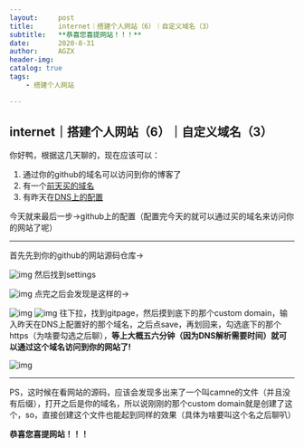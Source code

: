 ```yaml
---
layout:     post
title:      internet｜搭建个人网站（6）｜自定义域名（3）
subtitle:   **恭喜您喜提网站！！！**
date:       2020-8-31
author:     AGZX
header-img: 
catalog: true
tags:
    - 搭建个人网站

---
```


## internet｜搭建个人网站（6）｜自定义域名（3）

你好鸭，根据这几天聊的，现在应该可以：

1. 通过你的github的域名可以访问到你的博客了
2. 有一个[前天买的域名](https://mp.weixin.qq.com/s?__biz=MzI4Nzc2MzA3OQ==&mid=2247484922&idx=1&sn=92cc042dffadda500df2108538eba5a4&scene=21#wechat_redirect)
3. 有昨天在[DNS上的配置](https://mp.weixin.qq.com/s?__biz=MzI4Nzc2MzA3OQ==&mid=2247484934&idx=1&sn=a93a659425a758deeba74e34bb0a377e&scene=21#wechat_redirect)

今天就来最后一步→github上的配置（配置完今天的就可以通过买的域名来访问你的网站了呢）

------

首先先到你的github的网站源码仓库→

![img](https://mmbiz.qpic.cn/mmbiz_jpg/tMsLbdfwxoPfG6LluJqb90vegdIcHFLiaw5ibnjp0W3Y6cdqNj8dvPTUpxrK6EnKibVvbEV2el5RPBUFGzgkaezxA/640?wx_fmt=jpeg&tp=webp&wxfrom=5&wx_lazy=1&wx_co=1)
然后找到settings

![img](https://mmbiz.qpic.cn/mmbiz_jpg/tMsLbdfwxoPfG6LluJqb90vegdIcHFLiaas71rANiaSwlF8BXVU5Z3DOibrkW0m44Bk0VbpPzDzibxiaUru0kyMibapg/640?wx_fmt=jpeg&tp=webp&wxfrom=5&wx_lazy=1&wx_co=1)
点完之后会发现是这样的→

![img](https://mmbiz.qpic.cn/mmbiz_jpg/tMsLbdfwxoPfG6LluJqb90vegdIcHFLiaKsCNkt9THhRjXTejZibOccxNlVPeJWzibIWkmPOt9uCDQPnJPT5fBw3g/640?wx_fmt=jpeg&tp=webp&wxfrom=5&wx_lazy=1&wx_co=1)
![img](https://mmbiz.qpic.cn/mmbiz_jpg/tMsLbdfwxoPfG6LluJqb90vegdIcHFLia6NI7v00joXxqOUpROpJvVYYGC0rdKdEOGyedJBHHNzFMKpncr8ow3A/640?wx_fmt=jpeg&tp=webp&wxfrom=5&wx_lazy=1&wx_co=1)
往下拉，找到gitpage，然后摸到底下的那个custom domain，输入昨天在DNS上配置好的那个域名，之后点save，再划回来，勾选底下的那个https（为啥要勾选之后聊），**等上大概五六分钟（因为DNS解析需要时间）就可以通过这个域名访问到你的网站了!**

![img](https://mmbiz.qpic.cn/mmbiz_jpg/tMsLbdfwxoPfG6LluJqb90vegdIcHFLiat1WfVhAsSL3b6FHPodUe8FYAR5eJUaEERic57QkEWQ20LjUzItwsDXQ/640?wx_fmt=jpeg&tp=webp&wxfrom=5&wx_lazy=1&wx_co=1)

------

PS，这时候在看网站的源码，应该会发现多出来了一个叫camne的文件（并且没有后缀），打开之后是你的域名，所以说刚刚的那个custom domain就是创建了这个，so，直接创建这个文件也能起到同样的效果（具体为啥要叫这个名之后聊叭）

**恭喜您喜提网站！！！**

